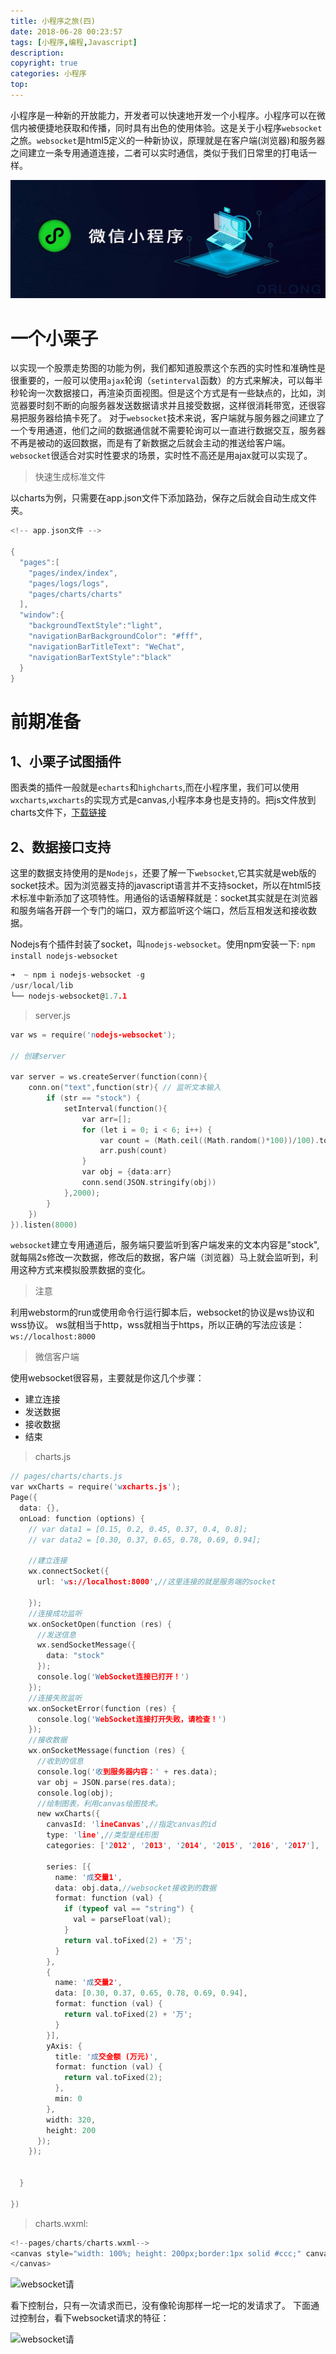 ```yaml
---
title: 小程序之旅(四)
date: 2018-06-28 00:23:57
tags: [小程序,编程,Javascript]
description: 
copyright: true
categories: 小程序
top:
---
```



小程序是一种新的开放能力，开发者可以快速地开发一个小程序。小程序可以在微信内被便捷地获取和传播，同时具有出色的使用体验。这是关于小程序`websocket`之旅。`websocket`是html5定义的一种新协议，原理就是在客户端(浏览器)和服务器之间建立一条专用通道连接，二者可以实时通信，类似于我们日常里的打电话一样。

![微信小程序](https://raw.githubusercontent.com/Duanruilong/phone_drl/master/image/blog/wechat_d.png)

<!-- more -->

# 一个小栗子

以实现一个股票走势图的功能为例，我们都知道股票这个东西的实时性和准确性是很重要的，一般可以使用`ajax`轮询（`setinterval`函数）的方式来解决，可以每半秒轮询一次数据接口，再渲染页面视图。但是这个方式是有一些缺点的，比如，浏览器要时刻不断的向服务器发送数据请求并且接受数据，这样很消耗带宽，还很容易把服务器给搞卡死了。
对于`websocket`技术来说，客户端就与服务器之间建立了一个专用通道，他们之间的数据通信就不需要轮询可以一直进行数据交互，服务器不再是被动的返回数据，而是有了新数据之后就会主动的推送给客户端。`websocket`很适合对实时性要求的场景，实时性不高还是用ajax就可以实现了。

> 快速生成标准文件

以charts为例，只需要在app.json文件下添加路劲，保存之后就会自动生成文件夹。

```h
<!-- app.json文件 -->

{
  "pages":[
    "pages/index/index",
    "pages/logs/logs",
    "pages/charts/charts"
  ],
  "window":{
    "backgroundTextStyle":"light",
    "navigationBarBackgroundColor": "#fff",
    "navigationBarTitleText": "WeChat",
    "navigationBarTextStyle":"black"
  }
}
```

# 前期准备

## 1、小栗子试图插件
图表类的插件一般就是`echarts`和`highcharts`,而在小程序里，我们可以使用`wxcharts`,`wxcharts`的实现方式是canvas,小程序本身也是支持的。把js文件放到charts文件下，[下载链接](https://raw.githubusercontent.com/jiangzy27/how_to_react/master/tools/wxcharts.js)


## 2、数据接口支持

这里的数据支持使用的是`Nodejs`，还要了解一下`websocket`,它其实就是web版的socket技术。因为浏览器支持的javascript语言并不支持socket，所以在html5技术标准中新添加了这项特性。用通俗的话语解释就是：socket其实就是在浏览器和服务端各开辟一个专门的端口，双方都监听这个端口，然后互相发送和接收数据。

Nodejs有个插件封装了socket，叫`nodejs-websocket`。使用npm安装一下:
`npm install nodejs-websocket`

```h
➜  ~ npm i nodejs-websocket -g
/usr/local/lib
└── nodejs-websocket@1.7.1

```


> server.js


```h
var ws = require('nodejs-websocket');

// 创建server

var server = ws.createServer(function(conn){
    conn.on("text",function(str){ // 监听文本输入
        if (str == "stock") {
            setInterval(function(){
                var arr=[];
                for (let i = 0; i < 6; i++) {
                    var count = (Math.ceil((Math.random()*100))/100).toFixed(2);
                    arr.push(count)
                }
                var obj = {data:arr}
                conn.send(JSON.stringify(obj))
            },2000);
        }
    })
}).listen(8000)

```
`websocket`建立专用通道后，服务端只要监听到客户端发来的文本内容是"stock",就每隔2s修改一次数据，修改后的数据，客户端（浏览器）马上就会监听到，利用这种方式来模拟股票数据的变化。

> 注意

利用webstorm的run或使用命令行运行脚本后，websocket的协议是ws协议和wss协议。
ws就相当于http，wss就相当于https，所以正确的写法应该是：`ws://localhost:8000`


> 微信客户端

使用websocket很容易，主要就是你这几个步骤：

* 建立连接
* 发送数据
* 接收数据
* 结束

> charts.js

```h
// pages/charts/charts.js
var wxCharts = require('wxcharts.js');
Page({
  data: {},
  onLoad: function (options) {
    // var data1 = [0.15, 0.2, 0.45, 0.37, 0.4, 0.8];
    // var data2 = [0.30, 0.37, 0.65, 0.78, 0.69, 0.94];

    //建立连接
    wx.connectSocket({
      url: 'ws://localhost:8000',//这里连接的就是服务端的socket

    });
    //连接成功监听
    wx.onSocketOpen(function (res) {
      //发送信息
      wx.sendSocketMessage({
        data: "stock"
      });
      console.log('WebSocket连接已打开！')
    });
    //连接失败监听
    wx.onSocketError(function (res) {
      console.log('WebSocket连接打开失败，请检查！')
    });
    //接收数据
    wx.onSocketMessage(function (res) {
      //收到的信息
      console.log('收到服务器内容：' + res.data);
      var obj = JSON.parse(res.data);
      console.log(obj);
      //绘制图表，利用canvas绘图技术。
      new wxCharts({
        canvasId: 'lineCanvas',//指定canvas的id
        type: 'line',//类型是线形图
        categories: ['2012', '2013', '2014', '2015', '2016', '2017'],

        series: [{
          name: '成交量1',
          data: obj.data,//websocket接收到的数据
          format: function (val) {
            if (typeof val == "string") {
              val = parseFloat(val);
            }
            return val.toFixed(2) + '万';
          }
        },
        {
          name: '成交量2',
          data: [0.30, 0.37, 0.65, 0.78, 0.69, 0.94],
          format: function (val) {
            return val.toFixed(2) + '万';
          }
        }],
        yAxis: {
          title: '成交金额 (万元)',
          format: function (val) {
            return val.toFixed(2);
          },
          min: 0
        },
        width: 320,
        height: 200
      });
    });


  }

})
```

> charts.wxml:

```h
<!--pages/charts/charts.wxml-->
<canvas style="width: 100%; height: 200px;border:1px solid #ccc;" canvas-id="lineCanvas">
</canvas>

```
![websocket请](http://mmbiz.qpic.cn/mmbiz_gif/amhuPdMsm1nHiaOW0568UbEodbWhIZ4gj5uzrzPwcpeEniaAXGSYSiaUZI3g7gZqlZaeoAROMHB9MVjgqfrL68JHQ/0?wx_fmt=gif&tp=webp&wxfrom=5&wx_lazy=1)

看下控制台，只有一次请求而已，没有像轮询那样一坨一坨的发请求了。
下面通过控制台，看下websocket请求的特征：

![websocket请](http://mmbiz.qpic.cn/mmbiz_png/amhuPdMsm1nHiaOW0568UbEodbWhIZ4gjeNlDTTIGia8eLvAy3zWjAOV9WTicDFbBONETA7BHvwSpMsK4A5k7Jw8A/640?wx_fmt=png&tp=webp&wxfrom=5&wx_lazy=1)